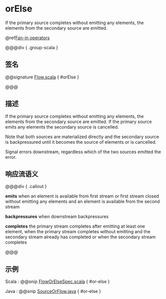 # orElse

If the primary source completes without emitting any elements, the elements from the secondary source are emitted.

@ref[Fan-in operators](../index.md#fan-in-operators)

@@@div { .group-scala }

## 签名

@@signature [Flow.scala](/akka-stream/src/main/scala/akka/stream/scaladsl/Flow.scala) { #orElse }

@@@

## 描述

If the primary source completes without emitting any elements, the elements from the secondary source
are emitted. If the primary source emits any elements the secondary source is cancelled.

Note that both sources are materialized directly and the secondary source is backpressured until it becomes
the source of elements or is cancelled.

Signal errors downstream, regardless which of the two sources emitted the error.

## 响应流语义

@@@div { .callout }

**emits** when an element is available from first stream or first stream closed without emitting any elements and an element
is available from the second stream

**backpressures** when downstream backpressures

**completes** the primary stream completes after emitting at least one element, when the primary stream completes
without emitting and the secondary stream already has completed or when the secondary stream completes

@@@


## 示例
Scala
:   @@snip [FlowOrElseSpec.scala](/akka-stream-tests/src/test/scala/akka/stream/scaladsl/FlowOrElseSpec.scala) { #or-else }

Java
:   @@snip [SourceOrFlow.java](/akka-docs/src/test/java/jdocs/stream/operators/SourceOrFlow.java) { #or-else }